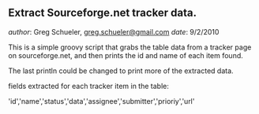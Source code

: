 Extract Sourceforge.net tracker data.
----------------------

*author*: Greg Schueler, <greg.schueler@gmail.com>
*date*: 9/2/2010

This is a simple groovy script that grabs the table data from a tracker page on sourceforge.net, and then prints
the id and name of each item found.

The last println could be changed to print more of the extracted data.

fields extracted for each tracker item in the table:

   'id','name','status','data','assignee','submitter','prioriy','url'
